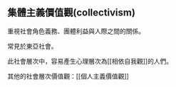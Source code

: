 ## 集體主義價值觀(collectivism)

重視社會角色義務、團體利益與人際之間的關係。

常見於東亞社會。

此社會層次中，容易產生心理層次為[[相依自我觀]]的人們。

其他的社會層次價值觀：[[個人主義價值觀]]